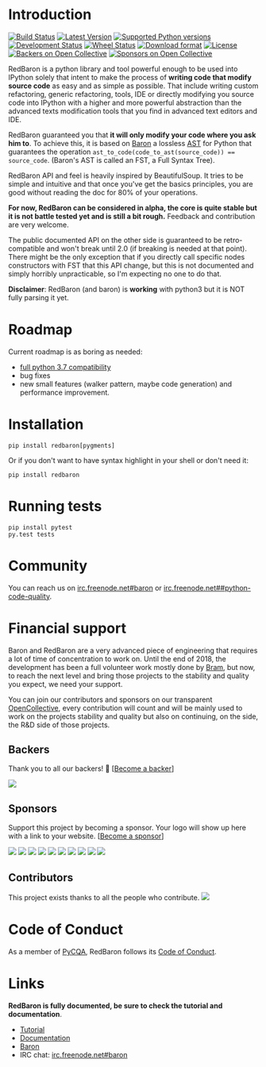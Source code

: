 Introduction
============

[![Build Status](https://travis-ci.org/PyCQA/redbaron.svg?branch=master)](https://travis-ci.org/PyCQA/redbaron) [![Latest Version](https://img.shields.io/pypi/v/redbaron.svg)](https://pypi.python.org/pypi/redbaron/) [![Supported Python versions](https://img.shields.io/pypi/pyversions/redbaron.svg)](https://pypi.python.org/pypi/redbaron/) [![Development Status](https://img.shields.io/pypi/status/redbaron.svg)](https://pypi.python.org/pypi/redbaron/) [![Wheel Status](https://img.shields.io/pypi/wheel/redbaron.svg)](https://pypi.python.org/pypi/redbaron/) [![Download format](https://img.shields.io/pypi/format/redbaron.svg)](https://pypi.python.org/pypi/redbaron/) [![License](https://img.shields.io/pypi/l/redbaron.svg)](https://pypi.python.org/pypi/redbaron/)
[![Backers on Open Collective](https://opencollective.com/redbaron/backers/badge.svg)](#backers) 
[![Sponsors on Open Collective](https://opencollective.com/redbaron/sponsors/badge.svg)](#sponsors) 

RedBaron is a python library and tool powerful enough to be used into IPython
solely that intent to make the process of **writing code that modify source
code** as easy and as simple as possible. That include writing custom
refactoring, generic refactoring, tools, IDE or directly modifying you source
code into IPython with a higher and more powerful abstraction than the
advanced texts modification tools that you find in advanced text editors and
IDE.

RedBaron guaranteed you that **it will only modify your code where you ask him
to**. To achieve this, it is based on [Baron](https://github.com/PyCQA/baron)
a lossless [AST](https://en.wikipedia.org/wiki/Abstract_syntax_tree) for
Python that guarantees the operation <code>ast_to_code(code_to_ast(source_code)) == source_code</code>.
(Baron's AST is called an FST, a Full Syntax Tree).

RedBaron API and feel is heavily inspired by BeautifulSoup. It tries to be
simple and intuitive and that once you've get the basics principles, you are
good without reading the doc for 80% of your operations.

**For now, RedBaron can be considered in alpha, the core is quite stable but it
is not battle tested yet and is still a bit rough.** Feedback and contribution
are very welcome.

The public documented API on the other side is guaranteed to be
retro-compatible and won't break until 2.0 (if breaking is needed at that
point).
There might be the only exception that if you directly call specific nodes
constructors with FST that this API change, but this is not documented and
simply horribly unpracticable, so I'm expecting no one to do that.

**Disclaimer**: RedBaron (and baron) is **working** with python3 but it is NOT fully parsing it yet.

Roadmap
=======

Current roadmap is as boring as needed:

* [full python 3.7 compatibility](https://baron.readthedocs.io/en/latest/grammar.html)
* bug fixes
* new small features (walker pattern, maybe code generation) and performance improvement.

Installation
============

    pip install redbaron[pygments]

Or if you don't want to have syntax highlight in your shell or don't need it:

    pip install redbaron

Running tests
=============

    pip install pytest
    py.test tests

Community
=========

You can reach us on [irc.freenode.net#baron](https://webchat.freenode.net/?channels=%23baron) or [irc.freenode.net##python-code-quality](https://webchat.freenode.net/?channels=%23%23python-code-quality).

Financial support
=================

Baron and RedBaron are a very advanced piece of engineering that requires a lot
of time of concentration to work on. Until the end of 2018, the development
has been a full volunteer work mostly done by [Bram](https://github.com/psycojoker),
but now, to reach the next level and bring those projects to the stability and
quality you expect, we need your support.

You can join our contributors and sponsors on our transparent
[OpenCollective](https://opencollective.com/redbaron), every contribution will
count and will be mainly used to work on the projects stability and quality but
also on continuing, on the side, the R&D side of those projects.


## Backers

Thank you to all our backers! 🙏 [[Become a backer](https://opencollective.com/redbaron#backer)]

<a href="https://opencollective.com/redbaron#backers" target="_blank"><img src="https://opencollective.com/redbaron/backers.svg?width=890"></a>


## Sponsors

Support this project by becoming a sponsor. Your logo will show up here with a link to your website. [[Become a sponsor](https://opencollective.com/redbaron#sponsor)]

<a href="https://opencollective.com/redbaron/sponsor/0/website" target="_blank"><img src="https://opencollective.com/redbaron/sponsor/0/avatar.svg"></a>
<a href="https://opencollective.com/redbaron/sponsor/1/website" target="_blank"><img src="https://opencollective.com/redbaron/sponsor/1/avatar.svg"></a>
<a href="https://opencollective.com/redbaron/sponsor/2/website" target="_blank"><img src="https://opencollective.com/redbaron/sponsor/2/avatar.svg"></a>
<a href="https://opencollective.com/redbaron/sponsor/3/website" target="_blank"><img src="https://opencollective.com/redbaron/sponsor/3/avatar.svg"></a>
<a href="https://opencollective.com/redbaron/sponsor/4/website" target="_blank"><img src="https://opencollective.com/redbaron/sponsor/4/avatar.svg"></a>
<a href="https://opencollective.com/redbaron/sponsor/5/website" target="_blank"><img src="https://opencollective.com/redbaron/sponsor/5/avatar.svg"></a>
<a href="https://opencollective.com/redbaron/sponsor/6/website" target="_blank"><img src="https://opencollective.com/redbaron/sponsor/6/avatar.svg"></a>
<a href="https://opencollective.com/redbaron/sponsor/7/website" target="_blank"><img src="https://opencollective.com/redbaron/sponsor/7/avatar.svg"></a>
<a href="https://opencollective.com/redbaron/sponsor/8/website" target="_blank"><img src="https://opencollective.com/redbaron/sponsor/8/avatar.svg"></a>
<a href="https://opencollective.com/redbaron/sponsor/9/website" target="_blank"><img src="https://opencollective.com/redbaron/sponsor/9/avatar.svg"></a>

## Contributors

This project exists thanks to all the people who contribute. 
<a href="https://github.com/PyCQA/redbaron/contributors"><img src="https://opencollective.com/redbaron/contributors.svg?width=890&button=false" /></a>

Code of Conduct
===============

As a member of [PyCQA](https://github.com/PyCQA), RedBaron follows its [Code of Conduct](http://meta.pycqa.org/en/latest/code-of-conduct.html).

Links
=====

**RedBaron is fully documented, be sure to check the tutorial and documentation**.

* [Tutorial](https://redbaron.readthedocs.io/en/latest/tuto.html)
* [Documentation](https://redbaron.readthedocs.io/en/latest/)
* [Baron](https://github.com/PyCQA/baron)
* IRC chat: [irc.freenode.net#baron](https://webchat.freenode.net/?channels=%23baron)
